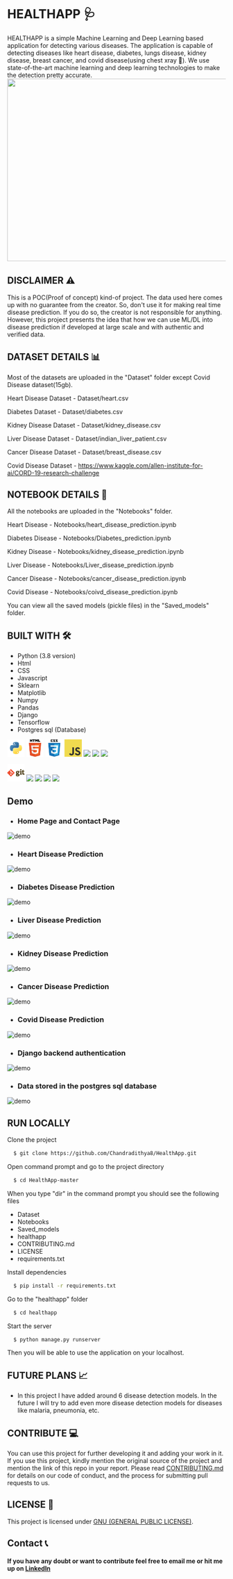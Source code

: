
# HEALTHAPP 🩺

HEALTHAPP is a simple Machine Learning and Deep Learning based application for detecting various diseases. The application is capable of detecting diseases like heart disease, diabetes, lungs disease, kidney disease, breast cancer, and covid disease(using chest xray 💪). We use state-of-the-art machine learning and deep learning technologies to make the detection pretty accurate.
<br>
<img src="https://www.digitalauthority.me/wp-content/uploads/2018/12/shutterstock_400002673.jpg" width="1100" height="420" />

## DISCLAIMER ⚠️

This is a POC(Proof of concept) kind-of project. The data used here comes up with no guarantee from the creator. So, don't use it for making real time disease prediction. If you do so, the creator is not responsible for anything. However, this project presents the idea that how we can use ML/DL into disease prediction if developed at large scale and with authentic and verified data.
## DATASET DETAILS  📊

Most of the datasets are uploaded in the "Dataset" folder except Covid Disease dataset(15gb).

Heart Disease Dataset - Dataset/heart.csv

Diabetes Dataset - Dataset/diabetes.csv

Kidney Disease Dataset - Dataset/kidney_disease.csv

Liver Disease Dataset - Dataset/indian_liver_patient.csv

Cancer Disease Dataset - Dataset/breast_disease.csv

Covid Disease Dataset - https://www.kaggle.com/allen-institute-for-ai/CORD-19-research-challenge


## NOTEBOOK DETAILS 📓

All the notebooks are uploaded in the "Notebooks" folder.

Heart Disease  - Notebooks/heart_disease_prediction.ipynb

Diabetes Disease - Notebooks/Diabetes_prediction.ipynb

Kidney Disease  - Notebooks/kidney_disease_prediction.ipynb

Liver Disease  - Notebooks/Liver_disease_prediction.ipynb

Cancer Disease  - Notebooks/cancer_disease_prediction.ipynb

Covid Disease  - Notebooks/coivd_disease_prediction.ipynb

You can view all the saved models (pickle files) in the "Saved_models" folder.
  



    

## BUILT WITH 🛠️

- Python (3.8 version)
- Html
- CSS
- Javascript
- Sklearn
- Matplotlib
- Numpy
- Pandas
- Django
- Tensorflow
- Postgres sql (Database)

<code><img height="40" src="https://raw.githubusercontent.com/github/explore/80688e429a7d4ef2fca1e82350fe8e3517d3494d/topics/python/python.png"></code>
<code><img height="40" src="https://raw.githubusercontent.com/github/explore/80688e429a7d4ef2fca1e82350fe8e3517d3494d/topics/html/html.png"></code>
<code><img height="40" src="https://raw.githubusercontent.com/github/explore/80688e429a7d4ef2fca1e82350fe8e3517d3494d/topics/css/css.png"></code>
<code><img height="40" src="https://raw.githubusercontent.com/github/explore/80688e429a7d4ef2fca1e82350fe8e3517d3494d/topics/javascript/javascript.png"></code>
<code><img height="40" src="https://upload.wikimedia.org/wikipedia/commons/thumb/0/05/Scikit_learn_logo_small.svg/1280px-Scikit_learn_logo_small.svg.png"></code>
<code><img height="40" src="https://matplotlib.org/_static/logo2.svg"></code>
<code><img height="40" src="https://raw.githubusercontent.com/numpy/numpy/7e7f4adab814b223f7f917369a72757cd28b10cb/branding/icons/numpylogo.svg"></code>

<code><img height="40" src="https://raw.githubusercontent.com/github/explore/80688e429a7d4ef2fca1e82350fe8e3517d3494d/topics/git/git.png"></code>
<code><img height="40" src="https://raw.githubusercontent.com/pandas-dev/pandas/761bceb77d44aa63b71dda43ca46e8fd4b9d7422/web/pandas/static/img/pandas.svg"></code>
<code><img height="40" src="https://www.fullstackpython.com/img/logos/django.png"></code>
<code><img height="40" src="https://d20vrrgs8k4bvw.cloudfront.net/images/courses/logos/logo-color-tensorflow.png"></code>
<code><img height="40" src="https://www.fullstackpython.com/img/logos/postgresql.jpg"></code>



## Demo

- ### Home Page and Contact Page
![demo](https://media.giphy.com/media/4EXBpKiQDWomWcl85n/giphy.gif)

- ### Heart Disease Prediction
![demo](https://media.giphy.com/media/pvjVMNp6ioqJpBnSgm/giphy.gif)

- ### Diabetes Disease Prediction
![demo](https://media.giphy.com/media/ha7TduSZte20jlq4HV/giphy.gif)

- ### Liver Disease Prediction
![demo](https://media.giphy.com/media/gaZ1A9tMcSRuvR0akI/giphy.gif)

- ### Kidney Disease Prediction
![demo](https://media.giphy.com/media/XHz6uIcr3U9QJUCamY/giphy.gif)

- ### Cancer Disease Prediction
![demo](https://media.giphy.com/media/ZbLEmLkRWRmBeRK0jn/giphy.gif)

- ### Covid Disease Prediction
![demo](https://media.giphy.com/media/kunfjysIzOQTX2upJj/giphy.gif)

- ### Django backend authentication
![demo](https://media.giphy.com/media/RbDRZZuXmRg3gyZBuB/giphy.gif)

- ### Data stored in the postgres sql database
![demo](https://media.giphy.com/media/7ZLJtpXuqijDKD2laB/giphy.gif)

## RUN LOCALLY

Clone the project

```bash
  $ git clone https://github.com/Chandradithya8/HealthApp.git
```

Open command prompt and go to the project directory

```bash
  $ cd HealthApp-master
```
When you type "dir" in the command prompt you should see the following files

- Dataset
- Notebooks
- Saved_models
- healthapp
- CONTRIBUTING.md
- LICENSE
- requirements.txt
 

Install dependencies

```bash
  $ pip install -r requirements.txt
```

Go to the "healthapp" folder

```bash
  $ cd healthapp
```

Start the server
```bash
  $ python manage.py runserver
```
Then you will be able to use the application on your localhost.

## FUTURE PLANS 📈

- In this project I have added around 6 disease detection models. In the future I will try to add even more disease detection models for diseases like malaria, pneumonia, etc.




## CONTRIBUTE 💻
You can use this project for further developing it and adding your work in it. If you use this project, kindly mention the original source of the project and mention the link of this repo in your report.
Please read [CONTRIBUTING.md](https://github.com/Chandradithya8/HealthApp/blob/master/CONTRIBUTING.md) for details on our code of conduct, and the process for submitting pull requests to us.


## LICENSE 📝
This project is licensed under [GNU (GENERAL PUBLIC LICENSE)](https://github.com/Chandradithya8/HealthApp/blob/master/LICENSE).

## Contact 📞

#### If you have any doubt or want to contribute feel free to email me or hit me up on [LinkedIn](https://www.linkedin.com/in/chandradithya-k-g-2123591a6/)
